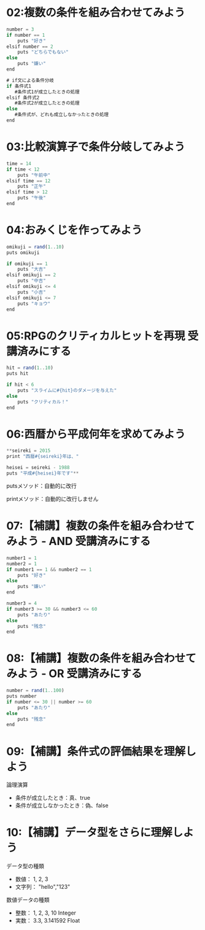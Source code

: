 # ****02:複数の条件を組み合わせてみよう****

```jsx
number = 3
if number == 1
    puts "好き"
elsif number == 2
    puts "どちらでもない"
else
    puts "嫌い"
end
```

```jsx
# if文による条件分岐
if 条件式1
   #条件式1が成立したときの処理
elsif 条件式2
   #条件式2が成立したときの処理
else
   #条件式が、どれも成立しなかったときの処理
end
```

# ****03:比較演算子で条件分岐してみよう****

```jsx
time = 14
if time < 12
    puts "午前中"
elsif time == 12
    puts "正午"
elsif time > 12
    puts "午後"
end
```

# ****04:おみくじを作ってみよう****

```jsx
omikuji = rand(1..10)
puts omikuji

if omikuji == 1
    puts "大吉"
elsif omikuji == 2
    puts "中吉"
elsif omikuji <= 4
    puts "小吉"
elsif omikuji <= 7
    puts "キョウ"
end
```

# ****05:RPGのクリティカルヒットを再現 受講済みにする****

```jsx
hit = rand(1..10)
puts hit

if hit < 6
    puts "スライムに#{hit}のダメージを与えた"
else
    puts "クリティカル！"
end
```

# ****06:西暦から平成何年を求めてみよう****

```jsx
**seireki = 2015
print "西暦#{seireki}年は、"

heisei = seireki - 1988
puts "平成#{heisei}年です"**
```

putsメソッド：自動的に改行

printメソッド：自動的に改行しません

# ****07:【補講】複数の条件を組み合わせてみよう - AND 受講済みにする****

```jsx
number1 = 1
number2 = 1
if number1 == 1 && number2 == 1
    puts "好き"
else
    puts "嫌い"
end

number3 = 4
if number3 >= 30 && number3 <= 60
    puts "あたり"
else
    puts "残念"
end
```

# ****08:【補講】複数の条件を組み合わせてみよう - OR 受講済みにする****

```jsx
number = rand(1..100)
puts number
if number <= 30 || number >= 60
    puts "あたり"
else
    puts "残念"
end
```

# ****09:【補講】条件式の評価結果を理解しよう****

論理演算

- 条件が成立したとき：真、true
- 条件が成立しなかったとき：偽、false

# ****10:【補講】データ型をさらに理解しよう****

データ型の種類

- 数値： 1, 2, 3
- 文字列： "hello","123"

数値データの種類

- 整数： 1, 2, 3, 10 Integer
- 実数： 3.3, 3.141592 Float

